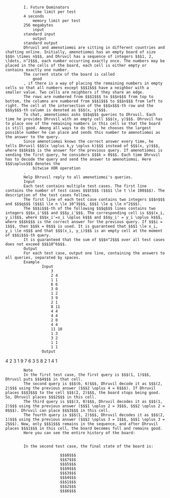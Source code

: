 			I. Future Dominators
				time limit per test
			4 seconds
				memory limit per test
			256 megabytes
				input
			standard input
				output
			standard output
			Dhruvil and amenotiomoi are sitting in different countries and chatting online. Initially, amenotiomoi has an empty board of size $$$n \times n$$$, and Dhruvil has a sequence of integers $$$1, 2, \ldots, n^2$$$, each number occurring exactly once. The numbers may be placed in the cells of the board, each cell is either empty or contains exactly one number.
			The current state of the board is called 
				good
			, if there is a way of placing the remaining numbers in empty cells so that all numbers except $$$1$$$ have a neighbor with a smaller value. Two cells are neighbors if they share an edge.
			The rows are numbered from $$$1$$$ to $$$n$$$ from top to bottom, the columns are numbered from $$$1$$$ to $$$n$$$ from left to right. The cell at the intersection of the $$$x$$$-th row and the $$$y$$$-th column is denoted as $$$(x, y)$$$.
			To chat, amenotiomoi asks $$$q$$$ queries to Dhruvil. Each time he provides Dhruvil with an empty cell $$$(x, y)$$$. Dhruvil has to place one of the remaining numbers in this cell so that the board is still good. Among all ways to do this, he chooses the largest possible number he can place and sends this number to amenotiomoi as the answer to the query.
			Since amenotiomoi knows the correct answer every time, he tells Dhruvil $$$(x \oplus k,y \oplus k)$$$ instead of $$$(x, y)$$$, where $$$k$$$ is the answer for the previous query. If amenotiomoi is sending the first query, he considers $$$k = 0$$$. Each time Dhruvil has to decode the query and send the answer to amenotiomoi. Here $$$\oplus$$$ denotes the 
				bitwise XOR operation
			.
			Help Dhruvil reply to all amenotiomoi's queries.
			Input
			Each test contains multiple test cases. The first line contains the number of test cases $$$t$$$ ($$$1 \le t \le 100$$$). The description of the test cases follows.
			The first line of each test case contains two integers $$$n$$$ and $$$q$$$ ($$$1 \le n \le 10^3$$$, $$$1 \le q \le n^2$$$).
			The $$$i$$$-th of the following $$$q$$$ lines contains two integers $$$x_i'$$$ and $$$y_i'$$$. The corresponding cell is $$$(x_i, y_i)$$$, where $$$x_i'=x_i \oplus k$$$ and $$$y_i' = y_i \oplus k$$$, where $$$k$$$ is the correct answer for the previous query. If $$$i = 1$$$, then $$$k = 0$$$ is used. It is guaranteed that $$$1 \le x_i, y_i \le n$$$ and that $$$(x_i, y_i)$$$ is an empty cell at the moment of $$$i$$$-th query.
			It is guaranteed that the sum of $$$n^2$$$ over all test cases does not exceed $$$10^6$$$.
			Output
			For each test case, output one line, containing the answers to all queries, separated by spaces.
			Example
					Input
						3
						2 4
						1 1
						6 6
						3 0
						1 2
						3 9
						2 1
						8 11
						4 4
						4 4
						2 0
						4 4
						11 10
						1 3
						3 2
						1 1
						1 1
					Output
					
4 2 3 1 
9 7 6 3 5 8 2 1 4 
1 

			Note
			In the first test case, the first query is $$$(1, 1)$$$, Dhruvil puts $$$4$$$ in that cell.
			The second query is $$$(6, 6)$$$, Dhruvil decode it as $$$(2, 2)$$$ using the previous answer ($$$2 \oplus 4 = 6$$$). If Dhruvil places $$$3$$$ to the cell $$$(2, 2)$$$, the board stops being good. So, Dhruvil places $$$2$$$ in this cell.
			The third query is $$$(3, 0)$$$, Dhruvil decodes it as $$$(1, 2)$$$ using the previous answer ($$$1 \oplus 2 = 3$$$, $$$2 \oplus 2 = 0$$$). Dhruvil can place $$$3$$$ in this cell.
			The fourth query is $$$(1, 2)$$$, Dhruvil decodes it as $$$(2, 1)$$$ using the previous answer ($$$2 \oplus 3 = 1$$$, $$$1 \oplus 3 = 2$$$). Now, only $$$1$$$ remains in the sequence, and after Dhruvil places $$$1$$$ in this cell, the board becomes full and remains good.
			Here you can see the entire history of the board:
			 
			 
			In the second test case, the final state of the board is:
			 
							$$$8$$$
							$$$7$$$
							$$$5$$$
							$$$9$$$
							$$$3$$$
							$$$4$$$
							$$$1$$$
							$$$2$$$
							$$$6$$$
			 
